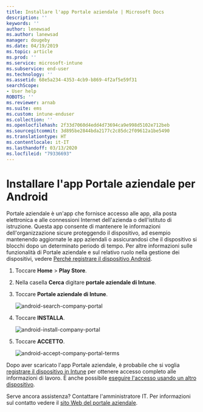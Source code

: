 ```yaml
---
title: Installare l'app Portale aziendale | Microsoft Docs
description: ''
keywords: ''
author: lenewsad
ms.author: lanewsad
manager: dougeby
ms.date: 04/19/2019
ms.topic: article
ms.prod: ''
ms.service: microsoft-intune
ms.subservice: end-user
ms.technology: ''
ms.assetid: 68e5a234-4353-4cb9-b869-4f2af5e59f31
searchScope:
- User help
ROBOTS: ''
ms.reviewer: arnab
ms.suite: ems
ms.custom: intune-enduser
ms.collection: ''
ms.openlocfilehash: 2f33d7060d4edd4d73694ca9e998d5102e712beb
ms.sourcegitcommit: 3d895be2844bda2177c2c85dc2f09612a1be5490
ms.translationtype: HT
ms.contentlocale: it-IT
ms.lasthandoff: 03/13/2020
ms.locfileid: "79336693"
---
```

# <a name="install-the-company-portal-app-for-android"></a>Installare l'app Portale aziendale per Android

Portale aziendale è un'app che fornisce accesso alle app, alla posta elettronica e alle connessioni Internet dell'azienda o dell'istituto di istruzione. Questa app consente di mantenere le informazioni dell'organizzazione sicure proteggendo il dispositivo, ad esempio mantenendo aggiornate le app aziendali o assicurandosi che il dispositivo si blocchi dopo un determinato periodo di tempo. Per altre informazioni sulle funzionalità di Portale aziendale e sul relativo ruolo nella gestione dei dispositivi, vedere [Perché registrare il dispositivo Android](why-enroll-android-device.md).  

1. Toccare **Home** > **Play Store**.

2. Nella casella **Cerca** digitare **portale aziendale di Intune**.  

3. Toccare **Portale aziendale di Intune**.

    ![android-search-company-portal](./media/and-cpinstall-1-search-cp.png)

4. Toccare **INSTALLA**.

    ![android-install-company-portal](./media/and-cpinstall-2-install.png)

5. Toccare **ACCETTO**.

    ![android-accept-company-portal-terms](./media/and-cpinstall-3-cp-accept.png)

Dopo aver scaricato l'app Portale aziendale, è probabile che si voglia [registrare il dispositivo in Intune](enroll-device-android-company-portal.md) per ottenere accesso completo alle informazioni di lavoro. È anche possibile [eseguire l'accesso usando un altro dispositivo](https://docs.microsoft.com/user-help/sign-in-to-the-company-portal#sign-in-from-another-device).  

Serve ancora assistenza? Contattare l'amministratore IT. Per informazioni sul contatto vedere il [sito Web del portale aziendale](https://go.microsoft.com/fwlink/?linkid=2010980).
